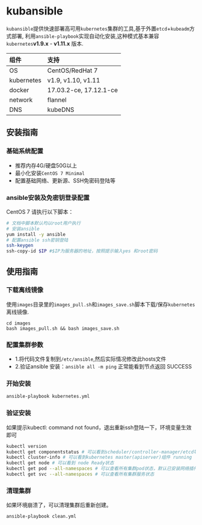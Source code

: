 # kubansible
`kubansible`提供快速部署高可用`kubernetes`集群的工具,基于外置`etcd`+`kubeadm`方式部署, 利用`ansible-playbook`实现自动化安装,这种模式基本兼容`kubernetes`**v1.9.x** - **v1.11.x** 版本.

|组件|支持|
|:-|:-|
|OS|CentOS/RedHat 7|
|kubernetes|v1.9, v1.10, v1.11|
|docker|17.03.2-ce, 17.12.1-ce|
|network|flannel|
|DNS|kubeDNS|

## 安装指南

### 基础系统配置

+ 推荐内存4G/硬盘50G以上
+ 最小化安装`CentOS 7 Minimal`
+ 配置基础网络、更新源、SSH免密码登陆等

### ansible安装及免密钥登录配置

CentOS 7 请执行以下脚本：

``` bash
# 文档中脚本默认均以root用户执行
# 安装ansible
yum install -y ansible
# 配置ansible ssh密钥登陆
ssh-keygen
ssh-copy-id $IP #$IP为服务器的地址，按照提示输入yes 和root密码
```

## 使用指南

### 下载离线镜像

使用`images`目录里的`images_pull.sh`和`images_save.sh`脚本下载/保存`kubernetes`离线镜像.

```
cd images
bash images_pull.sh && bash images_save.sh
```

### 配置集群参数

- 1.将代码文件复制到`/etc/ansible`,然后实际情况修改此hosts文件
- 2.验证ansible 安装：`ansible all -m ping` 正常能看到节点返回 SUCCESS


### 开始安装
``` bash
ansible-playbook kubernetes.yml
```

### 验证安装
如果提示kubectl: command not found，退出重新ssh登陆一下，环境变量生效即可

``` bash
kubectl version
kubectl get componentstatus # 可以看到scheduler/controller-manager/etcd等组件 Healthy
kubectl cluster-info # 可以看到kubernetes master(apiserver)组件 running
kubectl get node # 可以看到 node Ready状态
kubectl get pod --all-namespaces # 可以查看所有集群pod状态，默认已安装网络插件、coredns、metrics-server等
kubectl get svc --all-namespaces # 可以查看所有集群服务状态
```

### 清理集群

如果环境崩溃了，可以清理集群后重新创建。

``` bash
ansible-playbook clean.yml
```
